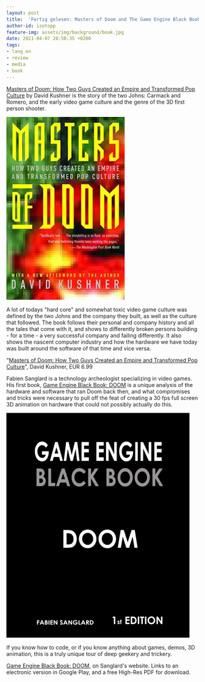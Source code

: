 ```yaml
---
layout: post
title:  'Fertig gelesen: Masters of Doom and The Game Engine Black Book: Doom'
author-id: isotopp
feature-img: assets/img/background/book.jpg
date: 2021-04-07 20:58:35 +0200
tags:
- lang_en
- review
- media
- book
---
```

[Masters of Doom: How Two Guys Created an Empire and Transformed Pop Culture](https://www.amazon.de/Masters-Doom-Created-Transformed-Culture-ebook/dp/B000FBFNL0) by David Kushner is the story of the two Johns: Carmack and Romero, and the early video game culture and the genre of the 3D first person shooter.

[![](/uploads/2021/04/master-doom.jpg)](https://www.amazon.de/Masters-Doom-Created-Transformed-Culture-ebook/dp/B000FBFNL0)

A lot of todays "hard core" and somewhat toxic video game culture was defined by the two Johns and the company they built, as well as the culture that followed. The book follows their personal and company history and all the tales that come with it, and shows to differently broken persons building - for a time - a very successful company and failing differently. It also shows the nascent computer industry and how the hardware we have today was built around the software of that time and vice versa.

"[Masters of Doom: How Two Guys Created an Empire and Transformed Pop Culture](https://www.amazon.de/Masters-Doom-Created-Transformed-Culture-ebook/dp/B000FBFNL0)", David Kushner, EUR 6.99


Fabien Sanglard is a technology archeologist specializing in video games. His first book, [Game Engine Black Book: DOOM](https://fabiensanglard.net/gebbdoom/) is a unique analysis of the hardware and software that ran Doom back then, and what compromises and tricks were necessary to pull off the feat of creating a 30 fps full screen 3D animation on hardware that could not possibly actually do this.

[![](/uploads/2021/04/gebdoom.png)](https://fabiensanglard.net/gebbdoom/)

If you know how to code, or if you know anything about games, demos, 3D animation, this is a truly unique tour of deep geekery and trickery.

[Game Engine Black Book: DOOM](https://fabiensanglard.net/gebbdoom/), on Sanglard's website. Links to an electronic version in Google Play, and a free High-Res PDF for download.
